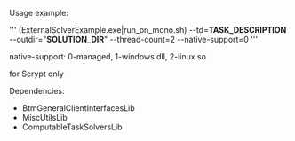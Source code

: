﻿Usage example:

'''
(ExternalSolverExample.exe|run_on_mono.sh) --td=__TASK_DESCRIPTION__ --outdir="__SOLUTION_DIR__" --thread-count=2 --native-support=0
'''

native-support: 0-managed, 1-windows dll, 2-linux so

for Scrypt only

Dependencies:
* BtmGeneralClientInterfacesLib
* MiscUtilsLib
* ComputableTaskSolversLib